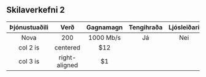 ## Skilaverkefni 2

| Þjónustuaðili  | Verð  | Gagnamagn | Tengihraða | Ljósleiðari | ADSL |  SDSL  | Ljósnet |
|:--------------:|:-----:|:---------:|:----------:|:-----------:|:----:|:----:|:----:|
|Nova |  200 | 1000 Mb/s | Já |Nei |Nei|Nei|
| col 2 is |    centered   |   $12 |
| col 3 is | right-aligned |    $1 |

